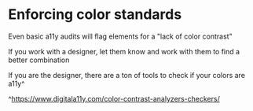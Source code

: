 # Enforcing color standards

Even basic a11y audits will flag elements for a "lack of
color contrast"

If you work with a designer, let them know and work with
them to find a better combination

If you are the designer, there are a ton of tools to check
if your colors are a11y^

^https://www.digitala11y.com/color-contrast-analyzers-checkers/
